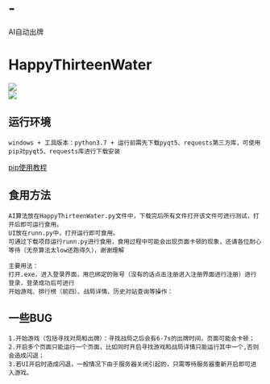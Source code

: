# -
AI自动出牌
# HappyThirteenWater
![](https://img.shields.io/badge/python-3.7-green)<br>
![](https://img.shields.io/badge/HappyThirTeenWater-v1.0.0-brightgreen)

## 运行环境
    windows + 工具版本：python3.7 + 运行前需先下载pyqt5、requests第三方库，可使用pip对pyqt5、requests库进行下载安装
 [pip使用教程](https://blog.csdn.net/m0_37774696/article/details/84328843)
## 食用方法
    AI算法放在HappyThirteenWater.py文件中，下载完后所有文件打开该文件可进行测试，打开后即可运行食用。
    UI放在runn.py中，打开运行即可食用。
    可通过下载项目运行runn.py进行食用，食用过程中可能会出现页面卡顿的现象，还请各位耐心等待（无奈算法太low还跑得久），谢谢理解

    主要用法：
    打开.exe，进入登录界面，用已绑定的账号（没有的话点击注册进入注册界面进行注册）进行登录，登录成功后可进行
    开始游戏、排行榜（前四）、战局详情、历史对站查询等操作：

## 一些BUG
    1.开始游戏（包括寻找对局和出牌）：寻找战局之后会有6-7s的出牌时间，页面可能会卡顿；
    2.开启多个页面只能运行一个页面，比如同时开启寻找游戏和战局详情只能运行其中一个,否则会造成闪退；
    3.若UI开启时造成闪退，一般情况下由于服务器关闭引起的，只需等待服务器重新开启即可进入游戏。
